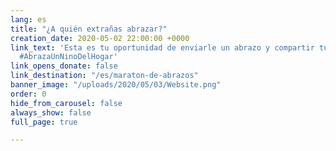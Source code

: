 ```yaml
---
lang: es
title: "¿A quién extrañas abrazar?"
creation_date: 2020-05-02 22:00:00 +0000
link_text: 'Esta es tu oportunidad de enviarle un abrazo y compartir tu amor. #MaratonDeAbrazos
  #AbrazaUnNinoDelHogar'
link_opens_donate: false
link_destination: "/es/maraton-de-abrazos"
banner_image: "/uploads/2020/05/03/Website.png"
order: 0
hide_from_carousel: false
always_show: false
full_page: true

---
```


